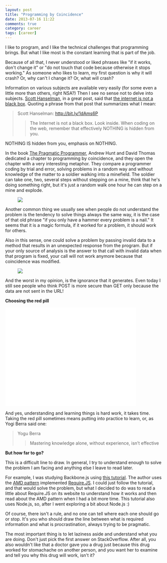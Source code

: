 ```yaml
---
layout: post
title: "Programming by Coincidence"
date: 2013-07-16 11:22
comments: true
category: career
tags: [career]
---
```

I like to program, and I like the technical challenges that programming brings. But what I like most is the constant learning that is part of the job.

Because of all that, I never understood or liked phrases like "if it works, don't change it" or "do not touch that code because otherwise it stops working." As someone who likes to learn, my first question is why it will crash? Or, why can't I change it? Or, what will crash?

Information on various subjects are available very easily (for some even a little more than others, right NSA?) Then I see no sense not to delve into subjects. [Scott Hanselman](http://www.hanselman.com/), in a great post, said that [the internet is not a black box](http://vintem.me/1dAms6P). Quoting a phrase from that post that summarizes what I mean:

> Scott Hanselman: http://bit.ly/1dAms6P
>> The Internet is not a black box. Look inside.
>> When coding on the web, remember that effectively NOTHING is hidden from you.

NOTHING IS hidden from you, emphasis on NOTHING.

In the book [The Pragmatic Programmer](http://www.amazon.com/gp/product/020161622X/ref=as_li_ss_tl?ie=UTF8&camp=1789&creative=390957&creativeASIN=020161622X&linkCode=as2&tag=tempcodi0f-20), Andrew Hunt and David Thomas dedicated a chapter to programming by coincidence, and they open the chapter with a very interesting metaphor. They compare a programmer coding by trial and error, solving problems in a random way and without knowledge of the matter to a soldier walking into a minefield. The soldier can take one, two, several steps without stepping on a mine, think that he's doing something right, but it's just a random walk one hour he can step on a mine and explode.

<figure>
    <img src="{{ site.url }}/images/2013/07/falklands-minefield1.jpg" >
</figure>

Another common thing we usually see when people do not understand the problem is the tendency to solve things always the same way, it is the case of that old phrase "if you only have a hammer every problem is a nail." It seems that it is a magic formula, if it worked for a problem, it should work for others.

Also in this sense, one could solve a problem by passing invalid data
to a method that results in an unexpected response from the program. But if your only source of analysis is the answer to that call with invalid data when that program is fixed, your call will not work anymore because that coincidence was modified.

<figure>
    <img src="{{ site.url }}/images/2013/07/coincidence1.jpg" >
</figure>

And the worst in my opinion, is the ignorance that it generates. Even today I still see people who think POST is more secure than GET only because the data are not sent in the URL!

**Choosing the red pill**

<iframe src="//www.youtube.com/embed/xFhn_GUAhGU" frameborder="0" width="420" height="315" style="visibility: visible;"></iframe>

And yes, understanding and learning things is hard work, it takes time. Taking the red pill sometimes means putting into practice to learn, or, as Yogi Berra said one:

> Yogu Berra
>> Mastering knowledge alone, without experience, isn’t effective

**But how far to go?**

This is a difficult line to draw. In general, I try to understand enough to solve the problem I am facing and anything else I leave to read later.

For example, I was studying Backbone.js using [this tutorial](http://vintem.me/12QNKkh). The author uses the [AMD pattern](http://vintem.me/15yM296) implemented [Require.JS](http://requirejs.org/). I could just follow the tutorial, and that would solve the problem, but what I decided to do was to read a little about Require.JS on its website to understand how it works and then read about the AMD pattern when I had a bit more time. This tutorial also uses Node.js, so, after I went exploring a bit about Node.js :)

Of course, there isn't a rule, and no one can tell where each one should go or stop. It's you who should draw the line between what is required information and what is procrastination, always trying to be pragmatic.

The most important thing is to let laziness aside and understand what you are doing. Don't just pick the first answer on StackOverflow. After all, you also wouldn't like that a doctor gave you a drug just because this drug worked for stomachache on another person, and you want her to examine and tell you why this drug will work, isn't it?
